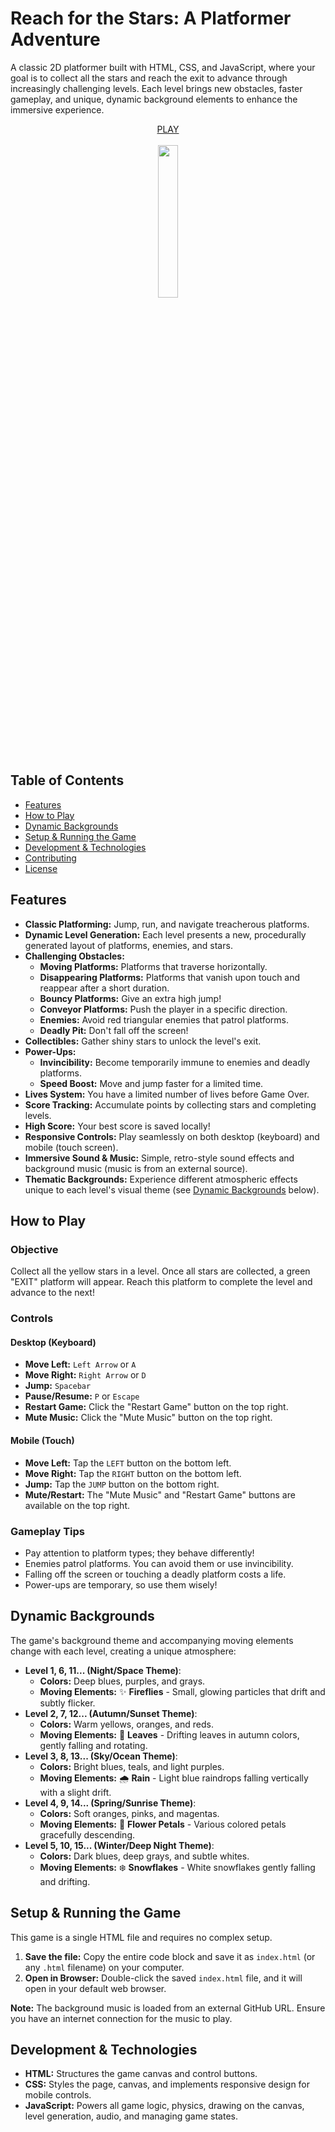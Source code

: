 # Reach for the Stars: A Platformer Adventure

A classic 2D platformer built with HTML, CSS, and JavaScript, where your goal is to collect all the stars and reach the exit to advance through increasingly challenging levels. Each level brings new obstacles, faster gameplay, and unique, dynamic background elements to enhance the immersive experience.

<div align="center">
  <a href="https://htmlpreview.github.io/?https://raw.githubusercontent.com/tin2tin/reach_for_the_stars/master/index.html">PLAY</a><br><br>
  <img src="https://github.com/tin2tin/reach_for_the_stars/blob/main/stars.gif?raw=true" width="25%" />
</div>



## Table of Contents

*   [Features](#features)
*   [How to Play](#how-to-play)
*   [Dynamic Backgrounds](#dynamic-backgrounds)
*   [Setup & Running the Game](#setup--running-the-game)
*   [Development & Technologies](#development--technologies)
*   [Contributing](#contributing)
*   [License](#license)

## Features

*   **Classic Platforming:** Jump, run, and navigate treacherous platforms.
*   **Dynamic Level Generation:** Each level presents a new, procedurally generated layout of platforms, enemies, and stars.
*   **Challenging Obstacles:**
    *   **Moving Platforms:** Platforms that traverse horizontally.
    *   **Disappearing Platforms:** Platforms that vanish upon touch and reappear after a short duration.
    *   **Bouncy Platforms:** Give an extra high jump!
    *   **Conveyor Platforms:** Push the player in a specific direction.
    *   **Enemies:** Avoid red triangular enemies that patrol platforms.
    *   **Deadly Pit:** Don't fall off the screen!
*   **Collectibles:** Gather shiny stars to unlock the level's exit.
*   **Power-Ups:**
    *   **Invincibility:** Become temporarily immune to enemies and deadly platforms.
    *   **Speed Boost:** Move and jump faster for a limited time.
*   **Lives System:** You have a limited number of lives before Game Over.
*   **Score Tracking:** Accumulate points by collecting stars and completing levels.
*   **High Score:** Your best score is saved locally!
*   **Responsive Controls:** Play seamlessly on both desktop (keyboard) and mobile (touch screen).
*   **Immersive Sound & Music:** Simple, retro-style sound effects and background music (music is from an external source).
*   **Thematic Backgrounds:** Experience different atmospheric effects unique to each level's visual theme (see [Dynamic Backgrounds](#dynamic-backgrounds) below).

## How to Play

### Objective

Collect all the yellow stars in a level. Once all stars are collected, a green "EXIT" platform will appear. Reach this platform to complete the level and advance to the next!

### Controls

#### Desktop (Keyboard)

*   **Move Left:** `Left Arrow` or `A`
*   **Move Right:** `Right Arrow` or `D`
*   **Jump:** `Spacebar`
*   **Pause/Resume:** `P` or `Escape`
*   **Restart Game:** Click the "Restart Game" button on the top right.
*   **Mute Music:** Click the "Mute Music" button on the top right.

#### Mobile (Touch)

*   **Move Left:** Tap the `LEFT` button on the bottom left.
*   **Move Right:** Tap the `RIGHT` button on the bottom left.
*   **Jump:** Tap the `JUMP` button on the bottom right.
*   **Mute/Restart:** The "Mute Music" and "Restart Game" buttons are available on the top right.

### Gameplay Tips

*   Pay attention to platform types; they behave differently!
*   Enemies patrol platforms. You can avoid them or use invincibility.
*   Falling off the screen or touching a deadly platform costs a life.
*   Power-ups are temporary, so use them wisely!

## Dynamic Backgrounds

The game's background theme and accompanying moving elements change with each level, creating a unique atmosphere:

*   **Level 1, 6, 11... (Night/Space Theme)**:
    *   **Colors:** Deep blues, purples, and grays.
    *   **Moving Elements:** ✨ **Fireflies** - Small, glowing particles that drift and subtly flicker.
*   **Level 2, 7, 12... (Autumn/Sunset Theme)**:
    *   **Colors:** Warm yellows, oranges, and reds.
    *   **Moving Elements:** 🍂 **Leaves** - Drifting leaves in autumn colors, gently falling and rotating.
*   **Level 3, 8, 13... (Sky/Ocean Theme)**:
    *   **Colors:** Bright blues, teals, and light purples.
    *   **Moving Elements:** 🌧️ **Rain** - Light blue raindrops falling vertically with a slight drift.
*   **Level 4, 9, 14... (Spring/Sunrise Theme)**:
    *   **Colors:** Soft oranges, pinks, and magentas.
    *   **Moving Elements:** 🌸 **Flower Petals** - Various colored petals gracefully descending.
*   **Level 5, 10, 15... (Winter/Deep Night Theme)**:
    *   **Colors:** Dark blues, deep grays, and subtle whites.
    *   **Moving Elements:** ❄️ **Snowflakes** - White snowflakes gently falling and drifting.

## Setup & Running the Game

This game is a single HTML file and requires no complex setup.

1.  **Save the file:** Copy the entire code block and save it as `index.html` (or any `.html` filename) on your computer.
2.  **Open in Browser:** Double-click the saved `index.html` file, and it will open in your default web browser.

**Note:** The background music is loaded from an external GitHub URL. Ensure you have an internet connection for the music to play.

## Development & Technologies

*   **HTML:** Structures the game canvas and control buttons.
*   **CSS:** Styles the page, canvas, and implements responsive design for mobile controls.
*   **JavaScript:** Powers all game logic, physics, drawing on the canvas, level generation, audio, and managing game states.
